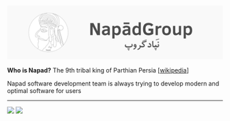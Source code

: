 <div align="center">

[![Banner](/src/banner.jpg)](#)

</div>

**Who is Napad?** The 9th tribal king of Parthian Persia [[wikipedia](https://fa.wikipedia.org/wiki/%D9%86%D9%BE%D8%A7%D8%AF)]

Napad software development team is always trying to develop modern and optimal software for users

---
<a href="https://github.com/mdpe-ir"><img src="https://avatars.githubusercontent.com/u/57597379?s=50&v=4"></a> <a href="https://github.com/Gnkalk"><img src="https://avatars.githubusercontent.com/u/74614163?s=50&v=4"></a>
